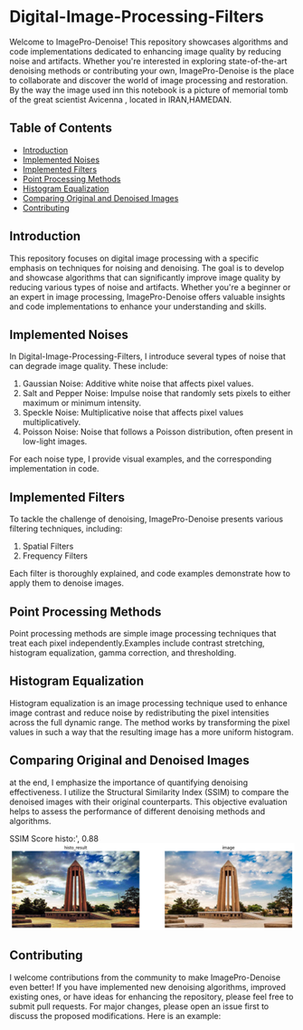 #  Digital-Image-Processing-Filters
Welcome to ImagePro-Denoise! This repository showcases algorithms and code implementations dedicated to enhancing image quality by reducing noise and artifacts. Whether you're interested in exploring state-of-the-art denoising methods or contributing your own, ImagePro-Denoise is the place to collaborate and discover the world of image processing and restoration.
By the way the image used inn this notebook is a picture of memorial tomb of the great scientist Avicenna , located in IRAN,HAMEDAN.

## Table of Contents
- [Introduction](#introduction)
- [Implemented Noises](#implemented-noises)
- [Implemented Filters](#implemented-filters)
- [Point Processing Methods](#point-processing-methods)
- [Histogram Equalization](#histogram-equalization)
- [Comparing Original and Denoised Images](#comparing-original-and-denoised-images)
- [Contributing](#contributing)


## Introduction
This repository focuses on digital image processing with a specific emphasis on  techniques for noising and denoising. The goal is to develop and showcase algorithms that can significantly improve image quality by reducing various types of noise and artifacts. Whether you're a beginner or an expert in image processing, ImagePro-Denoise offers valuable insights and code implementations to enhance your understanding and skills.

## Implemented Noises
In  Digital-Image-Processing-Filters, I introduce several types of noise that can degrade image quality. These include:

1. Gaussian Noise: Additive white noise that affects pixel values.
2. Salt and Pepper Noise: Impulse noise that randomly sets pixels to either maximum or minimum intensity.
3. Speckle Noise: Multiplicative noise that affects pixel values multiplicatively.
4. Poisson Noise: Noise that follows a Poisson distribution, often present in low-light images.

For each noise type, I provide  visual examples, and the corresponding implementation in code.

## Implemented Filters
To tackle the challenge of denoising, ImagePro-Denoise presents various filtering techniques, including:

1. Spatial Filters
2. Frequency Filters
   
Each filter is thoroughly explained, and code examples demonstrate how to apply them to denoise images.

## Point Processing Methods
Point processing methods are simple image processing techniques that treat each pixel independently.Examples include contrast stretching, histogram equalization, gamma correction, and thresholding.

## Histogram Equalization
Histogram equalization is an image processing technique used to enhance image contrast and reduce noise by redistributing the pixel intensities across the full dynamic range. The method works by transforming the pixel values in such a way that the resulting image has a more uniform histogram.

## Comparing Original and Denoised Images
at the end, I emphasize the importance of quantifying denoising effectiveness. I utilize the Structural Similarity Index (SSIM) to compare the denoised images with their original counterparts. This objective evaluation helps to assess the performance of different denoising methods and algorithms.

SSIM Score histo:', 0.88
![SSIM Score](https://github.com/ShimaKosarifard/Digital-Image-Processing-Filters/blob/main/Images/RESULT.png)


## Contributing
I welcome contributions from the community to make ImagePro-Denoise even better! If you have implemented new denoising algorithms, improved existing ones, or have ideas for enhancing the repository, please feel free to submit pull requests. For major changes, please open an issue first to discuss the proposed modifications.
Here is an example: 





